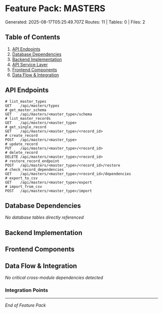 # Feature Pack: MASTERS
Generated: 2025-08-17T05:25:49.707Z
Routes: 11 | Tables: 0 | Files: 2

## Table of Contents
1. [API Endpoints](#api-endpoints)
2. [Database Dependencies](#database-dependencies)
3. [Backend Implementation](#backend-implementation)
4. [API Service Layer](#api-service-layer)
5. [Frontend Components](#frontend-components)
6. [Data Flow & Integration](#data-flow--integration)

## API Endpoints
```
# list_master_types
GET    /api/masters/types
# get_master_schema
GET    /api/masters/<master_type>/schema
# list_master_records
GET    /api/masters/<master_type>
# get_single_record
GET    /api/masters/<master_type>/<record_id>
# create_record
POST   /api/masters/<master_type>
# update_record
PUT    /api/masters/<master_type>/<record_id>
# delete_record
DELETE /api/masters/<master_type>/<record_id>
# restore_record_endpoint
POST   /api/masters/<master_type>/<record_id>/restore
# check_record_dependencies
GET    /api/masters/<master_type>/<record_id>/dependencies
# export_to_csv
GET    /api/masters/<master_type>/export
# import_from_csv
POST   /api/masters/<master_type>/import
```

## Database Dependencies
*No database tables directly referenced*

## Backend Implementation

## Frontend Components

## Data Flow & Integration
*No critical cross-module dependencies detected*

### Integration Points

---
*End of Feature Pack*